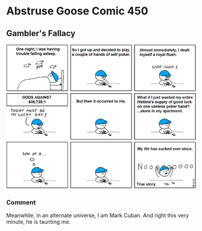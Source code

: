 # Abstruse Goose Comic 450
## Gambler's Fallacy

![image](comics/just_kidding_it_actually_sucked_long_before_that.png)
### Comment
Meanwhile, in an alternate universe, I am Mark Cuban. And right this very minute, he is taunting me.

